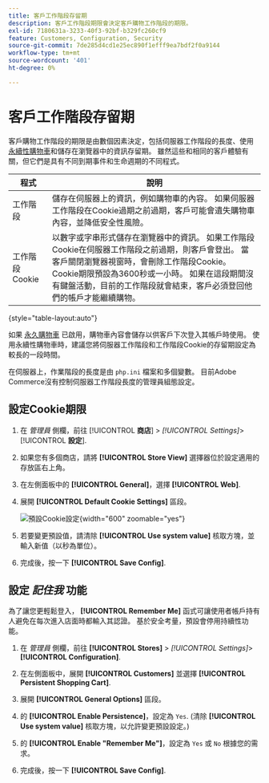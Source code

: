 ```yaml
---
title: 客戶工作階段存留期
description: 客戶工作階段期限會決定客戶購物工作階段的期限。
exl-id: 7180631a-3233-40f3-92bf-b329fc260cf9
feature: Customers, Configuration, Security
source-git-commit: 7de285d4cd1e25ec890f1efff9ea7bdf2f0a9144
workflow-type: tm+mt
source-wordcount: '401'
ht-degree: 0%

---
```


# 客戶工作階段存留期

客戶購物工作階段的期限是由數個因素決定，包括伺服器工作階段的長度、使用 [永續性購物車](../stores-purchase/cart-persistent.md)和儲存在瀏覽器中的資訊存留期。 雖然這些和相同的客戶體驗有關，但它們是具有不同到期事件和生命週期的不同程式。

| 程式 | 說明 |
| --- | --- |
| 工作階段 | 儲存在伺服器上的資訊，例如購物車的內容。 如果伺服器工作階段在Cookie過期之前過期，客戶可能會遺失購物車內容，並降低安全性風險。 |
| 工作階段Cookie | 以數字或字串形式儲存在瀏覽器中的資訊。 如果工作階段Cookie在伺服器工作階段之前過期，則客戶會登出。 當客戶關閉瀏覽器視窗時，會刪除工作階段Cookie。 Cookie期限預設為3600秒或一小時。 如果在這段期間沒有鍵盤活動，目前的工作階段就會結束，客戶必須登回他們的帳戶才能繼續購物。 |

{style="table-layout:auto"}

如果 [永久購物車](../stores-purchase/cart-persistent.md) 已啟用，購物車內容會儲存以供客戶下次登入其帳戶時使用。 使用永續性購物車時，建議您將伺服器工作階段和工作階段Cookie的存留期設定為較長的一段時間。

在伺服器上，作業階段的長度是由 `php.ini` 檔案和多個變數。 目前Adobe Commerce沒有控制伺服器工作階段長度的管理員組態設定。

## 設定Cookie期限

1. 在 _管理員_ 側欄，前往 [!UICONTROL **商店**] > _[!UICONTROL Settings]_>[!UICONTROL **設定**].

1. 如果您有多個商店，請將 **[!UICONTROL Store View]** 選擇器位於設定適用的存放區右上角。

1. 在左側面板中的 **[!UICONTROL General]**，選擇 **[!UICONTROL Web]**.

1. 展開 **[!UICONTROL Default Cookie Settings]** 區段。

   ![預設Cookie設定](../configuration-reference/general/assets/web-default-cookie-settings.png){width="600" zoomable="yes"}

1. 若要變更預設值，請清除 **[!UICONTROL Use system value]** 核取方塊，並輸入新值（以秒為單位）。

1. 完成後，按一下 **[!UICONTROL Save Config]**.

## 設定 _記住我_ 功能

為了讓您更輕鬆登入， **[!UICONTROL Remember Me]** 函式可讓使用者帳戶持有人避免在每次進入店面時都輸入其認證。 基於安全考量，預設會停用持續性功能。

1. 在 _管理員_ 側欄，前往 **[!UICONTROL Stores]** > _[!UICONTROL Settings]_>**[!UICONTROL Configuration]**.

1. 在左側面板中，展開 **[!UICONTROL Customers]** 並選擇 **[!UICONTROL Persistent Shopping Cart]**.

1. 展開 **[!UICONTROL General Options]** 區段。

1. 的 **[!UICONTROL Enable Persistence]**，設定為 `Yes`. (清除 **[!UICONTROL Use system value]** 核取方塊，以允許變更預設設定。)

1. 的 **[!UICONTROL Enable "Remember Me"]**，設定為 `Yes` 或 `No` 根據您的需求。

1. 完成後，按一下 **[!UICONTROL Save Config]**.
